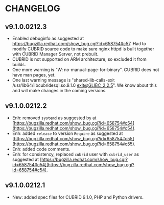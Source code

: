 # CHANGELOG

## v9.1.0.0212.3

- Enabled debuginfo as suggested at
  https://bugzilla.redhat.com/show_bug.cgi?id=658754#c57. Had to
  modify CUBRID source code to make sure nginx httpd is built
  together with CUBRID Manager Server, not prebuilt.
- CUBRID is not supported on ARM architecture, so excluded it from builds.
- One more warning is "W: no-manual-page-for-binary". CUBRID does not
  have man pages, yet.
- One last warning message is
  "shared-lib-calls-exit /usr/lib64/libcubridesql.so.9.1.0 exit@GLIBC_2.2.5".
  We know about this and will make changes in the coming versions.

## v9.1.0.0212.2

- Enh: removed `systemd` as suggested by at [https://bugzilla.redhat.com/show_bug.cgi?id=658754#c54](https://bugzilla.redhat.com/show_bug.cgi?id=658754#c54).
- Enh: added `release` to version `Require` as suggested at [https://bugzilla.redhat.com/show_bug.cgi?id=658754#c55](https://bugzilla.redhat.com/show_bug.cgi?id=658754#c55).
- Enh: added code comments.
- Enh: for consistency, replaced `cubrid` user with `cubrid_user` as suggested at [https://bugzilla.redhat.com/show_bug.cgi?id=658754#c54](https://bugzilla.redhat.com/show_bug.cgi?id=658754#c54).

## v9.1.0.0212.1

- New: added spec files for CUBRID 9.1.0, PHP and Python drivers.
